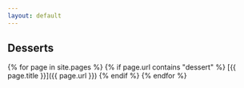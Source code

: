 ```yaml
---
layout: default
---
```


## Desserts

{% for page in site.pages %}
{% if page.url contains "dessert"  %}
[{{ page.title }}]({{ page.url }})
{% endif %}
{% endfor %}
